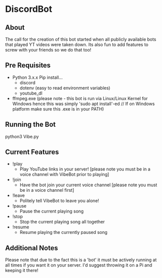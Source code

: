 # DiscordBot
## About
The call for the creation of this bot started when all publicly available bots that played YT videos were taken down. Its also fun to add features to screw with your friends so we do that too!
## Pre Requisites
- Python 3.x.x
  Pip install...
  - discord
  - dotenv (easy to read environment variables)
  - youtube_dl
- ffmpeg.exe (please note - this bot is run via Linux/Linux Kernel for Windows hence this was simply 'sudo apt install'-ed // If on Windows platform make sure this .exe is in your PATH)
## Running the Bot
python3 Vibe.py
## Current Features
- !play
  - Play YouTube links in your server! [please note you must be in a voice channel with VibeBot prior to playing]
- !join
  - Have the bot join your current voice channel [please note you must be in a voice channel first]
- !leave
  - Politely tell VibeBot to leave you alone!
- !pause  
  - Pause the current playing song
- !stop
  - Stop the current playing song all together
- !resume
  - Resume playing the currently paused song 
## Additional Notes
Please note that due to the fact this is a 'bot' it must be actively running at all times if you want it on your server. I'd suggest throwing it on a Pi and keeping it there!
